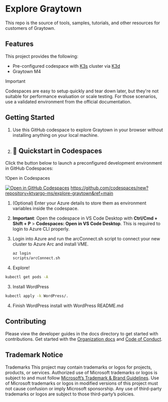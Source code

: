 # Explore Graytown

This repo is the source of tools, samples, tutorials, and other resources for customers of Graytown.

## Features

This project provides the following:

* Pre-configured codespace with [K3s](https://k3s.io/) cluster via [K3d](https://k3d.io/)
* Graytown M4

> [!IMPORTANT]
> Codespaces are easy to setup quickly and tear down later, but they're not suitable for performance evaluation or scale testing. For those scenarios, use a validated environment from the official documentation.
>


## Getting Started

1. Use this GitHub codespace to explore Graytown in your browser without installing anything on your local machine.

2. ## 🚀 Quickstart in Codespaces

Click the button below to launch a preconfigured development environment in GitHub Codespaces:

!Open in Codespaces


   [![Open in GitHub Codespaces](https://github.com/codespaces/badge.svg)](https://codespaces.new/ktvargo-ms/explore-graytown&ref=main)
https://github.com/codespaces/new?repository=ktvargo-ms/explore-graytown&ref=main

1. (Optional) Enter your Azure details to store them as environment variables inside the codespace.

1. **Important**: Open the codespace in VS Code Desktop with **Ctrl/Cmd + Shift + P** > **Codespaces: Open in VS Code Desktop**. This is required to login to Azure CLI properly.

1. Login into Azure and run the arcConnect.sh script to connect your new cluster to Azure Arc and install VME.

   ```bash
   az login
   scripts/arcConnect.sh
   ```


2. Explore!
```bash
kubectl get pods -A
```

3. Install WordPress
```bash 
kubectl apply -k WordPress/.
```

4. Finish WordPress install with WordPress README.md

## Contributing

Please view the developer guides in the docs directory to get started with contributions. Get started with the [Organization docs](./docs/ORGANIZATION.md) and [Code of Conduct](CODE_OF_CONDUCT.md).

## Trademark Notice

Trademarks This project may contain trademarks or logos for projects, products, or services. Authorized use of Microsoft trademarks or logos is subject to and must follow [Microsoft’s Trademark & Brand Guidelines](https://www.microsoft.com/legal/intellectualproperty/trademarks/usage/general). Use of Microsoft trademarks or logos in modified versions of this project must not cause confusion or imply Microsoft sponsorship. Any use of third-party trademarks or logos are subject to those third-party’s policies.
